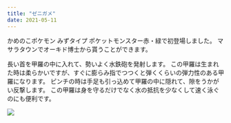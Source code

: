 ```yaml
---
title: "ゼニガメ"
date: 2021-05-11
---
```

かめのこポケモン
みずタイプ
ポケットモンスター赤・緑で初登場しました。
マサラタウンでオーキド博士から貰うことができます。

長い首を甲羅の中に入れて、勢いよく水鉄砲を発射します。
この甲羅は生まれた時は柔らかいですが、すぐに膨らみ指でつつくと弾くくらいの弾力性のある甲羅になります。
ピンチの時は手足も引っ込めて甲羅の中に隠れて、隙をうかがい反撃します。
この甲羅は身を守るだけでなく水の抵抗を少なくして速く泳ぐのにも便利です。

![](https://zukan.pokemon.co.jp/zukan-api/up/images/index/17388b7f608671656716ab509ee0fa05.png)
